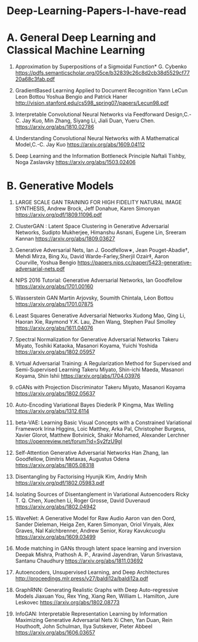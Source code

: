 # Deep-Learning-Papers-I-have-read
# A. General Deep Learning and Classical Machine Learning

1. Approximation by Superpositions of a Sigmoidal Function*
G. Cybenko
https://pdfs.semanticscholar.org/05ce/b32839c26c8d2cb38d5529cf7720a68c3fab.pdf

2. GradientBased Learning Applied to Document
Recognition
Yann LeCun Leon Bottou Yoshua Bengio and Patrick Haner
http://vision.stanford.edu/cs598_spring07/papers/Lecun98.pdf

3. Interpretable Convolutional Neural Networks via Feedforward Design,C.-C. Jay Kuo, Min Zhang, Siyang Li, Jiali Duan, Yueru Chen.
https://arxiv.org/abs/1810.02786

4. Understanding Convolutional Neural Networks with A Mathematical Model,C.-C. Jay Kuo
https://arxiv.org/abs/1609.04112

5. Deep Learning and the Information Bottleneck Principle
Naftali Tishby, Noga Zaslavsky
https://arxiv.org/abs/1503.02406

# B. Generative Models
1. LARGE SCALE GAN TRAINING FOR HIGH FIDELITY NATURAL IMAGE SYNTHESIS, Andrew Brock, Jeff Donahue, Karen Simonyan
https://arxiv.org/pdf/1809.11096.pdf

2. ClusterGAN : Latent Space Clustering in Generative Adversarial Networks, Sudipto Mukherjee, Himanshu Asnani, Eugene Lin, Sreeram Kannan
https://arxiv.org/abs/1809.03627

3. Generative Adversarial Nets, Ian J. Goodfellow∗, Jean Pouget-Abadie†, Mehdi Mirza, Bing Xu, David Warde-Farley,Sherjil Ozair‡, Aaron Courville, Yoshua Bengio
https://papers.nips.cc/paper/5423-generative-adversarial-nets.pdf

4. NIPS 2016 Tutorial: Generative Adversarial Networks, Ian Goodfellow
https://arxiv.org/abs/1701.00160

5. Wasserstein GAN Martin Arjovsky, Soumith Chintala, Léon Bottou 
https://arxiv.org/abs/1701.07875

6. Least Squares Generative Adversarial Networks
Xudong Mao, Qing Li, Haoran Xie, Raymond Y.K. Lau, Zhen Wang, Stephen Paul Smolley
https://arxiv.org/abs/1611.04076

7. Spectral Normalization for Generative Adversarial Networks
Takeru Miyato, Toshiki Kataoka, Masanori Koyama, Yuichi Yoshida
https://arxiv.org/abs/1802.05957

8. Virtual Adversarial Training: A Regularization Method for Supervised and Semi-Supervised Learning
Takeru Miyato, Shin-ichi Maeda, Masanori Koyama, Shin Ishii
https://arxiv.org/abs/1704.03976

9. cGANs with Projection Discriminator
Takeru Miyato, Masanori Koyama
https://arxiv.org/abs/1802.05637

10. Auto-Encoding Variational Bayes
Diederik P Kingma, Max Welling
https://arxiv.org/abs/1312.6114

11. beta-VAE: Learning Basic Visual Concepts with a Constrained Variational Framework 
Irina Higgins, Loic Matthey, Arka Pal, Christopher Burgess, Xavier Glorot, Matthew Botvinick, Shakir Mohamed, Alexander Lerchner
https://openreview.net/forum?id=Sy2fzU9gl

12. Self-Attention Generative Adversarial Networks
Han Zhang, Ian Goodfellow, Dimitris Metaxas, Augustus Odena
https://arxiv.org/abs/1805.08318

13. Disentangling by Factorising Hyunjik Kim, Andriy Mnih
https://arxiv.org/pdf/1802.05983.pdf

14. Isolating Sources of Disentanglement in Variational Autoencoders
Ricky T. Q. Chen, Xuechen Li, Roger Grosse, David Duvenaud
https://arxiv.org/abs/1802.04942

15. WaveNet: A Generative Model for Raw Audio
Aaron van den Oord, Sander Dieleman, Heiga Zen, Karen Simonyan, Oriol Vinyals, Alex Graves, Nal Kalchbrenner, Andrew Senior, Koray Kavukcuoglu
https://arxiv.org/abs/1609.03499

16. Mode matching in GANs through latent space learning and inversion
Deepak Mishra, Prathosh A. P., Aravind Jayendran, Varun Srivastava, Santanu Chaudhury
https://arxiv.org/abs/1811.03692

17. Autoencoders, Unsupervised Learning, and Deep
Architectures
http://proceedings.mlr.press/v27/baldi12a/baldi12a.pdf

18. GraphRNN: Generating Realistic Graphs with Deep Auto-regressive Models
Jiaxuan You, Rex Ying, Xiang Ren, William L. Hamilton, Jure Leskovec
https://arxiv.org/abs/1802.08773

19. InfoGAN: Interpretable Representation Learning by Information Maximizing Generative Adversarial Nets
Xi Chen, Yan Duan, Rein Houthooft, John Schulman, Ilya Sutskever, Pieter Abbeel
https://arxiv.org/abs/1606.03657






